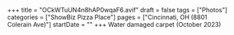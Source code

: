 +++
title = "OCkWTuUN4n8hAP0wqaF6.avif"
draft = false
tags = ["Photos"]
categories = ["ShowBiz Pizza Place"]
pages = ["Cincinnati, OH (8801 Colerain Ave)"]
startDate = ""
+++
Water damaged carpet (October 2023)
